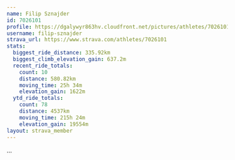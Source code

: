```yaml
---
name: Filip Sznajder
id: 7026101
profile: https://dgalywyr863hv.cloudfront.net/pictures/athletes/7026101/2123836/17/large.jpg
username: filip-sznajder
strava_url: https://www.strava.com/athletes/7026101
stats:
  biggest_ride_distance: 335.92km
  biggest_climb_elevation_gain: 637.2m
  recent_ride_totals:
    count: 10
    distance: 580.82km
    moving_time: 25h 34m
    elevation_gain: 1622m
  ytd_ride_totals:
    count: 78
    distance: 4537km
    moving_time: 215h 24m
    elevation_gain: 19554m
layout: strava_member
--- 
```

...
